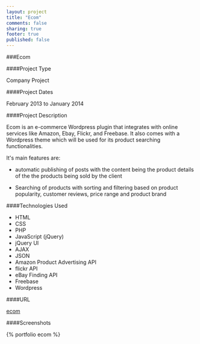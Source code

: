 ```yaml
---
layout: project
title: "Ecom"
comments: false
sharing: true
footer: true
published: false
---
```


###Ecom

####Project Type

Company Project

####Project Dates

February 2013 to January 2014

####Project Description

Ecom is an e-commerce Wordpress plugin that integrates with online services
like Amazon, Ebay, Flickr, and Freebase. 
It also comes with a Wordpress theme which will be used for its product searching functionalities.

It's main features are:

- automatic publishing of posts with the content being the product details of the the products being sold by the client

- Searching of products with sorting and filtering based on product popularity, customer reviews, price range and product brand



####Technologies Used

- HTML
- CSS
- PHP
- JavaScript (jQuery)
- jQuery UI
- AJAX
- JSON
- Amazon Product Advertising API
- flickr API
- eBay Finding API
- Freebase
- Wordpress


####URL

[ecom](http://digitalprices.com/)


####Screenshots

{% portfolio ecom %}
